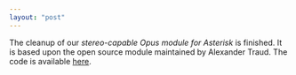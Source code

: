 ```yaml
---
layout: "post"
---
```


The cleanup of our _stereo-capable Opus module for Asterisk_ is finished.
It is based upon the open source module maintained by Alexander Traud.
The code is available [here](https://github.com/SteakConferencing/asterisk-opus).
